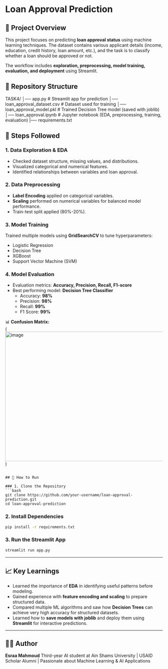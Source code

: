 # Loan Approval Prediction
## 📌 Project Overview
This project focuses on predicting **loan approval status** using machine learning techniques. The dataset contains various applicant details (income, education, credit history, loan amount, etc.), and the task is to classify whether a loan should be approved or not.  

The workflow includes **exploration, preprocessing, model training, evaluation, and deployment** using Streamlit.

## 📂 Repository Structure

TASK4/
│── app.py                     # Streamlit app for prediction
│── loan\_approval\_dataset.csv  # Dataset used for training
│── loan\_approval\_model.pkl    # Trained Decision Tree model (saved with joblib)
│── loan\_approval.ipynb        # Jupyter notebook (EDA, preprocessing, training, evaluation)
|── requirements.txt


## 🔎 Steps Followed

### 1. Data Exploration & EDA
- Checked dataset structure, missing values, and distributions.  
- Visualized categorical and numerical features.  
- Identified relationships between variables and loan approval.  

### 2. Data Preprocessing
- **Label Encoding** applied on categorical variables.  
- **Scaling** performed on numerical variables for balanced model performance.  
- Train-test split applied (80%-20%).  

### 3. Model Training
Trained multiple models using **GridSearchCV** to tune hyperparameters:
- Logistic Regression  
- Decision Tree   
- XGBoost  
- Support Vector Machine (SVM)  

### 4. Model Evaluation
- Evaluation metrics: **Accuracy, Precision, Recall, F1-score**  
- Best performing model: **Decision Tree Classifier**  
  - Accuracy: **98%**  
  - Precision: **98%**  
  - Recall: **99%**  
  - F1 Score: **99%**

📊 **Confusion Matrix:**  
(<img width="519" height="413" alt="image" src="https://github.com/user-attachments/assets/b4324f96-081a-4492-b721-c47e83b800d8" />
)  
```

## 🚀 How to Run

### 1. Clone the Repository
```bash
git clone https://github.com/your-username/loan-approval-prediction.git
cd loan-approval-prediction
````

### 2. Install Dependencies

```bash
pip install -r requirements.txt
```

### 3. Run the Streamlit App

```bash
streamlit run app.py
```

---

## 📈 Key Learnings

* Learned the importance of **EDA** in identifying useful patterns before modeling.
* Gained experience with **feature encoding and scaling** to prepare structured data.
* Compared multiple ML algorithms and saw how **Decision Trees** can achieve very high accuracy for structured datasets.
* Learned how to **save models with joblib** and deploy them using **Streamlit** for interactive predictions.

---

## 👩‍💻 Author

**Esraa Mahmoud**
Third-year AI student at Ain Shams University | USAID Scholar Alumni | Passionate about Machine Learning & AI Applications


